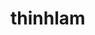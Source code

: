  <h1>thinhlam</h1>
<img src="https://www.apple.com/v/mac-mini/l/images/overview/hero__x8ruukomx2au_large_2x.jpg" alt="">
